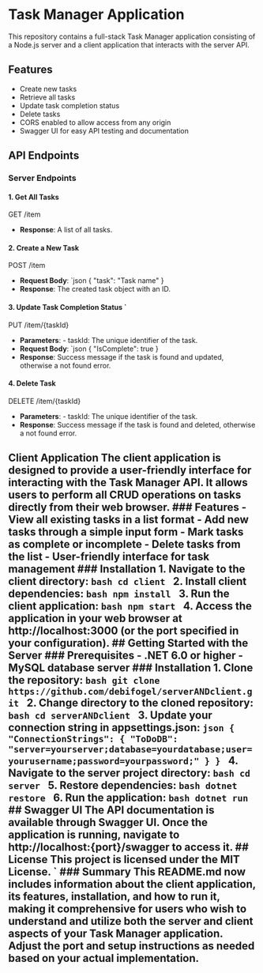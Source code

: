 # Task Manager Application

This repository contains a full-stack Task Manager application consisting of a Node.js server and a client application that interacts with the server API.

## Features

- Create new tasks
- Retrieve all tasks
- Update task completion status
- Delete tasks
- CORS enabled to allow access from any origin
- Swagger UI for easy API testing and documentation

## API Endpoints

### Server Endpoints

#### 1. Get All Tasks
GET /item

- **Response**: A list of all tasks.

#### 2. Create a New Task
POST /item

- **Request Body**: `json { "task": "Task name" }  
- **Response**: The created task object with an ID. 
#### 3. Update Task Completion Status ` 
PUT /item/{taskId} 
 - **Parameters**: - taskId: The unique identifier of the task. 
 - **Request Body**: `json { "IsComplete": true }  
 - **Response**: Success message if the task is found and updated, otherwise a not found error. 
 #### 4. Delete Task 
  DELETE /item/{taskId} 
  - **Parameters**: - taskId: The unique identifier of the task. 
  - **Response**: Success message if the task is found and deleted, otherwise a not found error. 
  ## Client Application The client application is designed to provide a user-friendly interface for interacting with the Task Manager API. It allows users to perform all CRUD operations on tasks directly from their web browser. ### Features - View all existing tasks in a list format - Add new tasks through a simple input form - Mark tasks as complete or incomplete - Delete tasks from the list - User-friendly interface for task management ### Installation 1. Navigate to the client directory: `bash cd client ` 2. Install client dependencies: `bash npm install ` 3. Run the client application: `bash npm start ` 4. Access the application in your web browser at http://localhost:3000 (or the port specified in your configuration). ## Getting Started with the Server ### Prerequisites - .NET 6.0 or higher - MySQL database server ### Installation 1. Clone the repository: `bash git clone https://github.com/debifogel/serverANDclient.git ` 2. Change directory to the cloned repository: `bash cd serverANDclient ` 3. Update your connection string in appsettings.json: `json { "ConnectionStrings": { "ToDoDB": "server=yourserver;database=yourdatabase;user=yourusername;password=yourpassword;" } } ` 4. Navigate to the server project directory: `bash cd server ` 5. Restore dependencies: `bash dotnet restore ` 6. Run the application: `bash dotnet run ` ## Swagger UI The API documentation is available through Swagger UI. Once the application is running, navigate to http://localhost:{port}/swagger to access it. ## License This project is licensed under the MIT License. ` ### Summary This README.md now includes information about the client application, its features, installation, and how to run it, making it comprehensive for users who wish to understand and utilize both the server and client aspects of your Task Manager application. Adjust the port and setup instructions as needed based on your actual implementation.